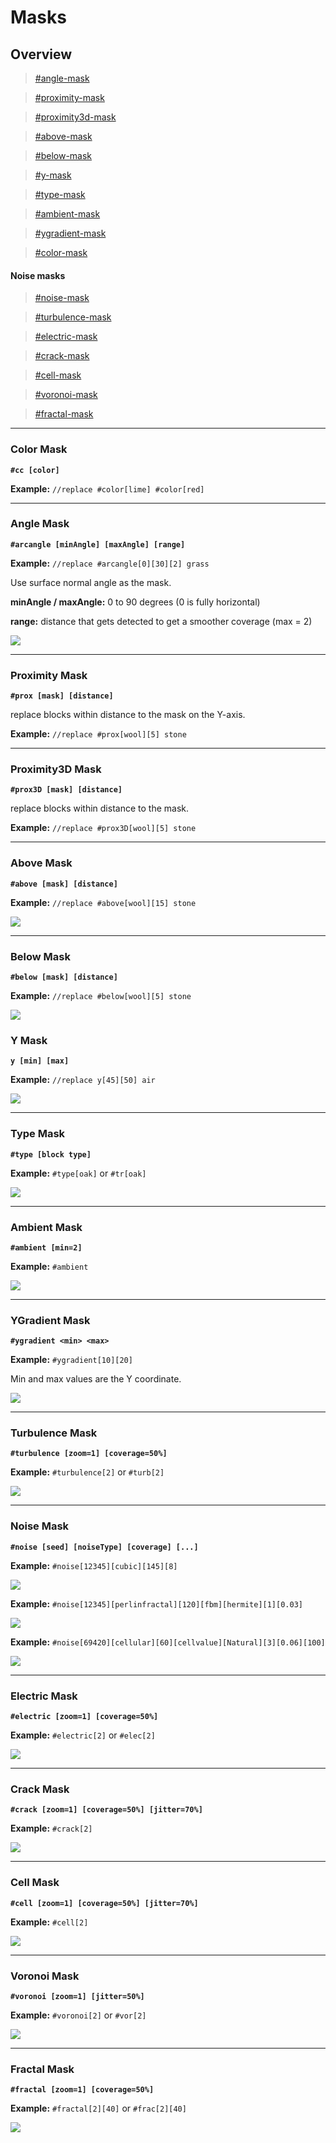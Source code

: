 # Masks

## **Overview**

> [#angle-mask](masks.md#angle-mask "mention")

> [#proximity-mask](masks.md#proximity-mask "mention")

> [#proximity3d-mask](masks.md#proximity3d-mask "mention")

> [#above-mask](masks.md#above-mask "mention")

> [#below-mask](masks.md#below-mask "mention")

> [#y-mask](masks.md#y-mask "mention")

> [#type-mask](masks.md#type-mask "mention")

> [#ambient-mask](masks.md#ambient-mask "mention")

> [#ygradient-mask](masks.md#ygradient-mask "mention")

> [#color-mask](masks.md#color-mask "mention")

#### Noise masks

> [#noise-mask](masks.md#noise-mask "mention")

> [#turbulence-mask](masks.md#turbulence-mask "mention")

> [#electric-mask](masks.md#electric-mask "mention")

> [#crack-mask](masks.md#crack-mask "mention")

> [#cell-mask](masks.md#cell-mask "mention")

> [#voronoi-mask](masks.md#voronoi-mask "mention")

> [#fractal-mask](masks.md#fractal-mask "mention")

***

### **Color Mask**

**`#cc [color]`**

**Example:** `//replace #color[lime] #color[red]`

***

### **Angle Mask**

**`#arcangle [minAngle] [maxAngle] [range]`**

**Example:** `//replace #arcangle[0][30][2] grass`

Use surface normal angle as the mask.

**minAngle / maxAngle:** 0 to 90 degrees (0 is fully horizontal)

**range:** distance that gets detected to get a smoother coverage (max = 2)

![](https://i.imgur.com/PAzAQzS.png)

***

### **Proximity Mask**

**`#prox [mask] [distance]`**

replace blocks within distance to the mask on the Y-axis.

**Example:** `//replace #prox[wool][5] stone`

***

### **Proximity3D Mask**

**`#prox3D [mask] [distance]`**

replace blocks within distance to the mask.

**Example:** `//replace #prox3D[wool][5] stone`

***

### **Above Mask**

**`#above [mask] [distance]`**

**Example:** `//replace #above[wool][15] stone`

![](https://i.imgur.com/6JHdmMA.png)

***

### **Below Mask**

**`#below [mask] [distance]`**

**Example:** `//replace #below[wool][5] stone`

![](https://i.imgur.com/8UYIGk7.png)

### **Y Mask**

**`y [min] [max]`**

**Example:** `//replace y[45][50] air`

![](https://i.imgur.com/gN84O9K.png)

***

### **Type Mask**

**`#type [block type]`**

**Example:** `#type[oak]` or `#tr[oak]`

![](https://i.imgur.com/kOmrxYe.png)

***

### **Ambient Mask**

**`#ambient [min=2]`**

**Example:** `#ambient`

![](https://i.imgur.com/gIufbF4.png)

***

### **YGradient Mask**

**`#ygradient <min> <max>`**

**Example:** `#ygradient[10][20]`

Min and max values are the Y coordinate.

![](https://i.imgur.com/g8HGi9O.png)

***

### **Turbulence Mask**

**`#turbulence [zoom=1] [coverage=50%]`**

**Example:** `#turbulence[2]` or `#turb[2]`

![](https://i.imgur.com/xsmFCgq.png)

***

### **Noise Mask**

**`#noise [seed] [noiseType] [coverage] [...]`**

**Example:** `#noise[12345][cubic][145][8]`

![](https://i.imgur.com/HavczIK.png)

**Example:** `#noise[12345][perlinfractal][120][fbm][hermite][1][0.03]`

![](https://i.imgur.com/xdFwCTH.png)

**Example:** `#noise[69420][cellular][60][cellvalue][Natural][3][0.06][100]`

![](https://i.imgur.com/07vUmEP.png)

***

### **Electric Mask**

**`#electric [zoom=1] [coverage=50%]`**

**Example:** `#electric[2]` or `#elec[2]`

![](https://i.imgur.com/H6YyWCd.png)

***

### **Crack Mask**

**`#crack [zoom=1] [coverage=50%] [jitter=70%]`**

**Example:** `#crack[2]`

![](https://i.imgur.com/tMo1n2B.png)

***

### **Cell Mask**

**`#cell [zoom=1] [coverage=50%] [jitter=70%]`**

**Example:** `#cell[2]`

![](https://i.imgur.com/zKLtSs8.png)

***

### **Voronoi Mask**

**`#voronoi [zoom=1] [jitter=50%]`**

**Example:** `#voronoi[2]` or `#vor[2]`

![](https://i.imgur.com/uVmethL.png)

***

### **Fractal Mask**

**`#fractal [zoom=1] [coverage=50%]`**

**Example:** `#fractal[2][40]` or `#frac[2][40]`

![](https://i.imgur.com/VXPGhnN.png)
